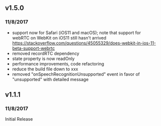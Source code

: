## v1.5.0

### 11/8/2017

- support now for Safari (iOS11 and macOS); note that support for webRTC on WebKit on iOS11 still hasn't arrived https://stackoverflow.com/questions/45055329/does-webkit-in-ios-11-beta-support-webrtc
- removed recordRTC dependency
- state property is now readOnly
- performance improvements, code refactoring
- reduce the build file down to xxx
- removed "onSpeechRecognitionUnsupported" event in favor of "unsupported" with detailed message


## v1.1.1

### 11/8/2017

Initial Release

